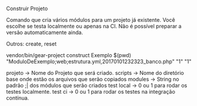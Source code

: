 
Construir Projeto

Comando que cria vários módulos para um projeto já existente.
Você escolhe se testa localmente ou apenas na CI.
Não é possível preparar a versão automaticamente ainda.

Outros: create, reset

vendor/bin/gear-project construct Exemplo $(pwd) "ModuloDeExemplo;web;estrutura.yml,20170101232323_banco.php" "1" "1"

projeto    -> Nome do Projeto que será criado.
scripts    -> Nome do diretório base onde estão os arquivos que serão copiados
modules    -> String no padrão ;| dos módulos que serão criados
test local -> 0 ou 1 para rodar os testes localmente.
test ci    -> 0 ou 1 para rodar os testes na integração contínua.
